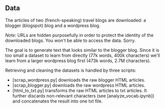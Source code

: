 ## Data

The articles of two (french-speaking) travel blogs are downloaded: a blogger (blogspot) blog and a wordpress blog.

*Note*: URLs are hidden purposefully in order to protect the identity of the downloaded blogs. You won't be able to access the data. Sorry.

The goal is to generate text that looks similar to the blogger blog. Since it is too small a dataset to learn from directly (77k words, 400k characters) we'll learn from a larger wordpress blog first (473k words, 2.7M characters).

Retrieving and cleaning the datasets is handled by three scripts:
  * [scrap_wordpress.py] downloads the raw blogger HTML articles.
  * [scrap_blogger.py] downloads the raw wordpress HTML articles.
  * [html_to_txt.py] transforms the raw HTML articles to txt articles. It further discards non-relevant characters (see [analyze_vocab.ipynb]) and concatenates the result into one txt file.
